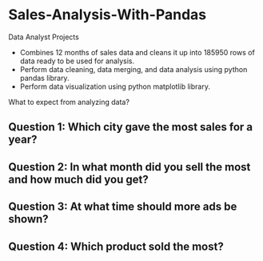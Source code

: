 # Sales-Analysis-With-Pandas
Data Analyst Projects
- Combines 12 months of sales data and cleans it up into 185950 rows of data ready to be used for analysis.
- Perform data cleaning, data merging, and data analysis using python pandas library. 
- Perform data visualization using python matplotlib library.

What to expect from analyzing data?
## Question 1: Which city gave the most sales for a year?
## Question 2: In what month did you sell the most and how much did you get?
## Question 3: At what time should more ads be shown?
## Question 4: Which product sold the most?
